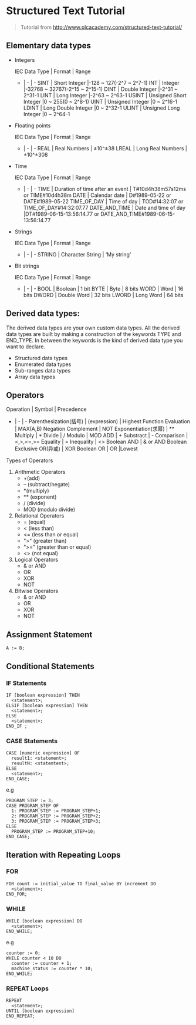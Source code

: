 # Structured Text Tutorial
> Tutorial from http://www.plcacademy.com/structured-text-tutorial/

## Elementary data types
+ Integers

  IEC Data Type | Format | Range 
  - | - | -
  SINT | Short Integer |-128 ~ 127(-2^7 ~ 2^7-1)
  INT  |  Integer |-32768 ~ 32767(-2^15 ~ 2^15-1)
  DINT | Double Integer |-2^31 ~ 2^31-1
  LINT | Long Integer |-2^63 ~ 2^63-1
  USINT | Unsigned Short Integer |0 ~ 255(0 ~ 2^8-1)
  UINT | Unsigned Integer |0 ~ 2^16-1
  LDINT | Long Double Integer |0 ~ 2^32-1
  ULINT | Unsigned Long Integer |0 ~ 2^64-1
+ Floating points

  IEC Data Type | Format | Range
  - | - | -
  REAL | Real Numbers | ±10^±38
  LREAL | Long Real Numbers | 	±10^±308
+ Time

  IEC Data Type | Format | Range
  - | - | -
  TIME	| Duration of time after an event	| T#10d4h38m57s12ms or TIME#10d4h38m
  DATE	| Calendar date |	D#1989-05-22 or DATE#1989-05-22
  TIME_OF_DAY	| Time of day |	TOD#14:32:07 or TIME_OF_DAY#14:32:07.77
  DATE_AND_TIME	| Date and time of day |DT#1989-06-15-13:56:14.77 or DATE_AND_TIME#1989-06-15-13:56:14.77
+ Strings

  IEC Data Type | Format | Range
  - | - | -
  STRING | Character String | ‘My string’
+ Bit strings

  IEC Data Type | Format | Range
  - | - | -
  BOOL |	Boolean	| 1 bit
  BYTE | Byte |	8 bits
  WORD | Word | 16 bits
  DWORD |	Double Word |	32 bits
  LWORD	| Long Word	| 64 bits

##  Derived data types: 
The derived data types are your own custom data types. All the derived data types are built by making a construction of the keywords TYPE and END_TYPE. In between the keywords is the kind of derived data type you want to declare.
+ Structured data types
+ Enumerated data types
+ Sub-ranges data types
+ Array data types

## Operators

Operation | Symbol | Precedence
- | - | -
Parenthesization(括号) | (expression) |	Highest
Function Evaluation | MAX(A,B) 
Negation Complement | NOT
Exponentiation(求幂) | **
Multiply | *
Divide | /
Modulo | MOD
ADD | +
Substract | -
Comparison | <,>,<=,>=
Equality | =
Inequality | <>
Boolean AND | & or AND
Boolean Exclusive OR(异或) | XOR
Boolean OR | OR |Lowest

Types of Operators
1. Arithmetic Operators
   + +(add)
   + – (subtract/negate)
   + *(multiply)
   + ** (exponent)
   + / (divide)
   + MOD (modulo divide)
2. Relational Operators
   + = (equal)
   + < (less than)
   + <= (less than or equal)
   + ">" (greater than)
   + ">=" (greater than or equal)
   + <> (not equal)
3. Logical Operators
   + & or AND
   + OR
   + XOR
   + NOT
4. Bitwise Operators
   + & or AND
   + OR
   + XOR
   + NOT

## Assignment Statement
`A := B;`

## Conditional Statements
### IF Statements
```
IF [boolean expression] THEN
  <statement>;
ELSIF [boolean expression] THEN
  <statement>;
ELSE
  <statement>;
END_IF ;
```

### CASE Statements
```
CASE [numeric expression] OF
  result1: <statement>;
  resultN: <statemtent>;
ELSE
  <statement>;
END_CASE;
```
e.g
```
PROGRAM_STEP := 3;
CASE PROGRAM_STEP OF
  1: PROGRAM_STEP := PROGRAM_STEP+1;
  2: PROGRAM_STEP := PROGRAM_STEP+2;
  3: PROGRAM_STEP := PROGRAM_STEP+3;
ELSE
  PROGRAM_STEP := PROGRAM_STEP+10;
END_CASE;
```

## Iteration with Repeating Loops
### FOR
```
FOR count := initial_value TO final_value BY increment DO
  <statement>;
END_FOR;
```

### WHILE
```
WHILE [boolean expression] DO
  <statement>;
END_WHILE;
```
e.g
```
counter := 0;
WHILE counter < 10 DO
  counter := counter + 1;
  machine_status := counter * 10;
END_WHILE;
```

### REPEAT Loops
```
REPEAT
  <statement>;
UNTIL [boolean expression]
END_REPEAT;
```